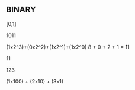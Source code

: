 ## BINARY

[0,1]

1011

(1x2^3)+(0x2^2)+(1x2^1)+(1x2^0)
8      +    0  +    2  +    1   = 11

11

123

(1x100) + (2x10) + (3x1)